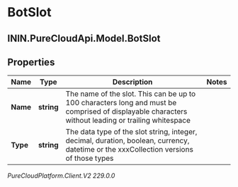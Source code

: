 # BotSlot

## ININ.PureCloudApi.Model.BotSlot

## Properties

|Name | Type | Description | Notes|
|------------ | ------------- | ------------- | -------------|
| **Name** | **string** | The name of the slot. This can be up to 100 characters long and must be comprised of displayable characters without leading or trailing whitespace | |
| **Type** | **string** | The data type of the slot string, integer, decimal, duration, boolean, currency, datetime or the xxxCollection versions of those types | |



_PureCloudPlatform.Client.V2 229.0.0_
